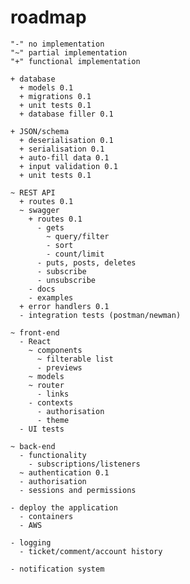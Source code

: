 # roadmap
    "-" no implementation
    "~" partial implementation
    "+" functional implementation

    + database
      + models 0.1
      + migrations 0.1
      + unit tests 0.1
      + database filler 0.1

    + JSON/schema
      + deserialisation 0.1
      + serialisation 0.1
      + auto-fill data 0.1
      + input validation 0.1
      + unit tests 0.1

    ~ REST API
      + routes 0.1
      ~ swagger
        + routes 0.1
          - gets
            ~ query/filter
            - sort
            - count/limit
          - puts, posts, deletes
          - subscribe
          - unsubscribe
        - docs
        - examples
      + error handlers 0.1
      - integration tests (postman/newman)

    ~ front-end
      - React
        ~ components
          ~ filterable list
          - previews
        ~ models
        ~ router
          - links
        - contexts
          - authorisation
          - theme
      - UI tests

    ~ back-end
      - functionality
        - subscriptions/listeners
      ~ authentication 0.1
      - authorisation
      - sessions and permissions

    - deploy the application
      - containers
      - AWS

    - logging
      - ticket/comment/account history

    - notification system
